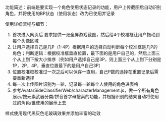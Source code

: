 功能简述：前端是要实现一个角色使用状态记录的功能，用户上传截图后自动识别角色，并将使用的BP状态（使用状态）改为已使用并记录

使用详细流程与细节：
1. 首次进入网页后 要求提供一张全屏游戏截图，然后给4个校准框让用户拖动到每个头像区域
2. 让用户选择自己是几P（1-4P）根据用户的选择自动判断每个校准框是几P的角色；判断逻辑：根据校准框垂直位置，最下面的是用户自己的，然后上面三个从上到下按大小排序（例如用户选择自己是3P，则上面三个从上到下分别是1P，2P，4P，垂直位置最下的是用户自己3P）
3. 位置校准框校准过一次之后可以保存一直用，自己P数的选择在重置记录后需要重新选择
4. 每一次上传图片识别为一轮，记录每一轮每个人使用的角色进表格
5. 参考AvatarSideClassifierWeb/characterManagement.js，做一个所有角色展示/按元素武器分类/拼音首字母搜索的功能，并根据识别的结果自动将使用过的角色/谁使用的展示上去

样式使用现代黑灰色毛玻璃效果并添加丰富的动效